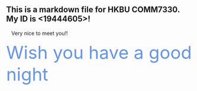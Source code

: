 ## This is a markdown file for HKBU COMM7330. My ID is <19444605>!

&emsp;Very nice to meet you!!


<font color=#6495ED size=7>Wish you have a good night</font>

